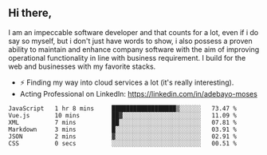 ## Hi there,

I am an impeccable software developer and that counts for a lot, even if i do say so myself, but i don't just have words to show, i also possess a proven ability to maintain and enhance company software with the aim of improving operational functionality in line with business requirement. I build for the web and businesses with my favorite stacks.
- ⚡ Finding my way into cloud services a lot (it's really interesting).
- Acting Professional on LinkedIn: https://linkedin.com/in/adebayo-moses

<!--START_SECTION:waka-->

```text
JavaScript   1 hr 8 mins     ██████████████████▒░░░░░░   73.47 %
Vue.js       10 mins         ██▓░░░░░░░░░░░░░░░░░░░░░░   11.09 %
XML          7 mins          ██░░░░░░░░░░░░░░░░░░░░░░░   07.81 %
Markdown     3 mins          █░░░░░░░░░░░░░░░░░░░░░░░░   03.91 %
JSON         2 mins          ▓░░░░░░░░░░░░░░░░░░░░░░░░   02.91 %
CSS          0 secs          ░░░░░░░░░░░░░░░░░░░░░░░░░   00.51 %
```

<!--END_SECTION:waka-->
